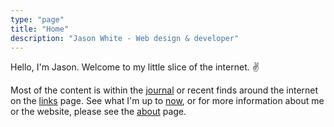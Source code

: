 ```yaml
---
type: "page"
title: "Home"
description: "Jason White - Web design & developer"
---
```


Hello, I'm Jason. Welcome to my little slice of the internet. ✌️

Most of the content is within the [journal](/journal/) or recent finds around the internet on the [links](/links) page. See what I'm up to [now](/now/), or for more information about me or the website, please see the [about](/about/) page.
